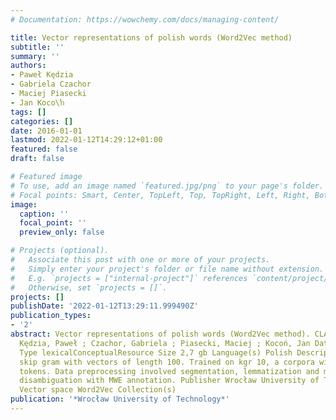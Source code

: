 ```yaml
---
# Documentation: https://wowchemy.com/docs/managing-content/

title: Vector representations of polish words (Word2Vec method)
subtitle: ''
summary: ''
authors:
- Paweł Kędzia
- Gabriela Czachor
- Maciej Piasecki
- Jan Koco\ŉ
tags: []
categories: []
date: 2016-01-01
lastmod: 2022-01-12T14:29:12+01:00
featured: false
draft: false

# Featured image
# To use, add an image named `featured.jpg/png` to your page's folder.
# Focal points: Smart, Center, TopLeft, Top, TopRight, Left, Right, BottomLeft, Bottom, BottomRight.
image:
  caption: ''
  focal_point: ''
  preview_only: false

# Projects (optional).
#   Associate this post with one or more of your projects.
#   Simply enter your project's folder or file name without extension.
#   E.g. `projects = ["internal-project"]` references `content/project/deep-learning/index.md`.
#   Otherwise, set `projects = []`.
projects: []
publishDate: '2022-01-12T13:29:11.999490Z'
publication_types:
- '2'
abstract: Vector representations of polish words (Word2Vec method). CLARIN-PL. Authors
  Kędzia, Paweł ; Czachor, Gabriela ; Piasecki, Maciej ; Kocoń, Jan Date issued 2016-11-07
  Type lexicalConceptualResource Size 2,7 gb Language(s) Polish Description Model
  skip gram with vectors of length 100. Trained on kgr 10, a corpora with over 4 billion
  tokens. Data preprocessing involved segmentation, lemmatization and mophosyntactic
  disambiguation with MWE annotation. Publisher Wrocław University of Technology Subject(s)
  Vector space Word2Vec Collection(s)
publication: '*Wrocław University of Technology*'
---
```

